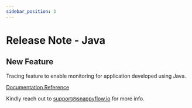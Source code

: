 ```yaml
---
sidebar_position: 3 
---
```

# Release Note - Java

## New Feature

Tracing feature to enable monitoring for application developed using Java.

[Documentation Reference](/docs/selfhosted-lite/Tracing/java/overview)

Kindly reach out to [support@snappyflow.io](mailto:support@snappyflow.io) for more info.

